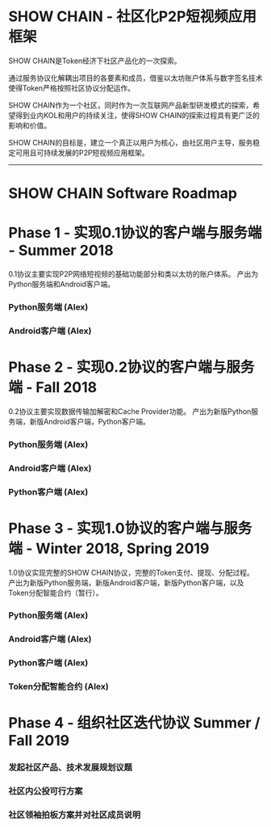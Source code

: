 # SHOW CHAIN - 社区化P2P短视频应用框架


SHOW CHAIN是Token经济下社区产品化的一次探索。

通过服务协议化解耦出项目的各要素和成员，借鉴以太坊账户体系与数字签名技术使得Token严格按照社区协议分配运作。

SHOW CHAIN作为一个社区，同时作为一次互联网产品新型研发模式的探索，希望得到业内KOL和用户的持续关注，使得SHOW CHAIN的探索过程具有更广泛的影响和价值。

SHOW CHAIN的目标是，建立一个真正以用户为核心，由社区用户主导，服务稳定可用且可持续发展的P2P短视频应用框架。

-----------------------

# SHOW CHAIN Software Roadmap

# Phase 1 - 实现0.1协议的客户端与服务端 - Summer 2018

0.1协议主要实现P2P网络短视频的基础功能部分和类以太坊的账户体系。
产出为Python服务端和Android客户端。

### Python服务端 (Alex)

### Android客户端 (Alex)

# Phase 2 - 实现0.2协议的客户端与服务端 - Fall 2018

0.2协议主要实现数据传输加解密和Cache Provider功能。
产出为新版Python服务端，新版Android客户端，Python客户端。

### Python服务端 (Alex)

### Android客户端 (Alex)

### Python客户端 (Alex)

# Phase 3 - 实现1.0协议的客户端与服务端 - Winter 2018, Spring 2019

1.0协议实现完整的SHOW CHAIN协议，完整的Token支付、提现、分配过程。
产出为新版Python服务端，新版Android客户端，新版Python客户端，以及Token分配智能合约（暂行）。

### Python服务端 (Alex)

### Android客户端 (Alex)

### Python客户端 (Alex)

### Token分配智能合约 (Alex)

# Phase 4 - 组织社区迭代协议 Summer / Fall 2019

### 发起社区产品、技术发展规划议题

### 社区内公投可行方案

### 社区领袖拍板方案并对社区成员说明

